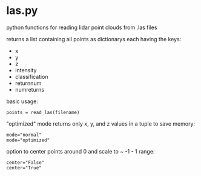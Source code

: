 las.py
======

python functions for reading lidar point clouds from .las files

returns a list containing all points as dictionarys each having the keys:
  * x
  * y
  * z
  * intensity
  * classification
  * returnnum
  * numreturns

basic usage:
```
points = read_las(filename)
```

"optimized" mode returns only x, y, and z values in a tuple to save memory:
```
mode="normal"
mode="optimized"
```

option to center points around 0 and scale to ~ -1 - 1 range:
```
center="False"
center="True"
```
